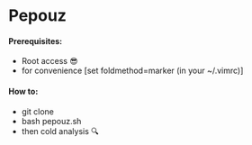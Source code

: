 # Pepouz

#### Prerequisites:

- Root access :sunglasses: 
- for convenience [set foldmethod=marker (in your ~/.vimrc)]

#### How to:

- git clone
- bash pepouz.sh
- then cold analysis :mag:
